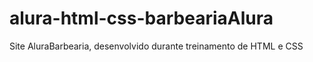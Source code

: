 # alura-html-css-barbeariaAlura
Site AluraBarbearia, desenvolvido durante treinamento de HTML e CSS
